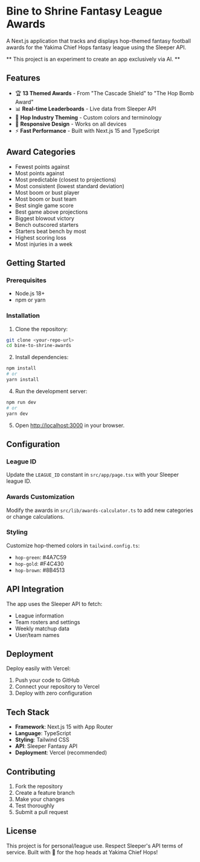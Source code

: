 # Bine to Shrine Fantasy League Awards

A Next.js application that tracks and displays hop-themed fantasy football awards for the Yakima Chief Hops fantasy league using the Sleeper API.

** This project is an experiment to create an app exclusively via AI. **

## Features

- 🏆 **13 Themed Awards** - From "The Cascade Shield" to "The Hop Bomb Award"
- 📊 **Real-time Leaderboards** - Live data from Sleeper API
- 🎨 **Hop Industry Theming** - Custom colors and terminology
- 📱 **Responsive Design** - Works on all devices
- ⚡ **Fast Performance** - Built with Next.js 15 and TypeScript

## Award Categories

-  Fewest points against
-  Most points against
-  Most predictable (closest to projections)
-  Most consistent (lowest standard deviation)
-  Most boom or bust player
-  Most boom or bust team
-  Best single game score
-  Best game above projections
-  Biggest blowout victory
-  Bench outscored starters
-  Starters beat bench by most
-  Highest scoring loss
-  Most injuries in a week

## Getting Started

### Prerequisites

- Node.js 18+ 
- npm or yarn

### Installation

1. Clone the repository:
```bash
git clone <your-repo-url>
cd bine-to-shrine-awards
```

2. Install dependencies:
```bash
npm install
# or
yarn install
```


4. Run the development server:
```bash
npm run dev
# or
yarn dev
```

5. Open [http://localhost:3000](http://localhost:3000) in your browser.

## Configuration

### League ID
Update the `LEAGUE_ID` constant in `src/app/page.tsx` with your Sleeper league ID.

### Awards Customization
Modify the awards in `src/lib/awards-calculator.ts` to add new categories or change calculations.

### Styling
Customize hop-themed colors in `tailwind.config.ts`:
- `hop-green`: #4A7C59
- `hop-gold`: #F4C430  
- `hop-brown`: #8B4513

## API Integration

The app uses the Sleeper API to fetch:
- League information
- Team rosters and settings
- Weekly matchup data
- User/team names

## Deployment

Deploy easily with Vercel:

1. Push your code to GitHub
2. Connect your repository to Vercel
3. Deploy with zero configuration

## Tech Stack

- **Framework**: Next.js 15 with App Router
- **Language**: TypeScript
- **Styling**: Tailwind CSS
- **API**: Sleeper Fantasy API
- **Deployment**: Vercel (recommended)

## Contributing

1. Fork the repository
2. Create a feature branch
3. Make your changes
4. Test thoroughly
5. Submit a pull request

## License

This project is for personal/league use. Respect Sleeper's API terms of service.
Built with 🍺 for the hop heads at Yakima Chief Hops!
